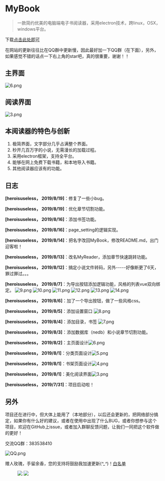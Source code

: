 # MyBook

> 一款简约优美的电脑端电子书阅读器，采用electron技术，跨linux，OSX，windows平台。

 下载[点击此处即可](https://github.com/HeroIsUseless/MyBook/releases)

在网站的更新往往比在QQ群中更新慢，因此最好加一下QQ群（在下面），另外，如果感觉不错的话点一下右上角的star吧，真的很重要，谢谢！！
    
## 主界面
![6.png](./readme_res/6.png)
## 阅读界面
![3.png](./readme_res/3.png)

## 本阅读器的特色与创新
 
1. 极简界面，文字部分几乎占满整个界面。
2. 秒开几百万字的小说，无需漫长的加载过程。
2. 采用electron框架，支持全平台。
3. 能够在网上免费下载书籍，和本地导入书籍。
4. 其他阅读器应该有的功能。

## 日志

**[heroisuseless， 2019/8/19]**：修复了一些小bug。

**[heroisuseless， 2019/8/19]**：优化章节切割功能。

**[heroisuseless， 2019/8/16]**：添加书签功能。

**[heroisuseless， 2019/8/16]**：page_setting的逻辑实现。

**[heroisuseless， 2019/8/14]**：把名字改回MyBook，修改README.md，出门迎客啦！

**[heroisuseless， 2019/8/13]**：改名MyReader，添加章节快速跳转功能。

**[heroisuseless， 2019/8/12]**：搞定小说文件转码，另外-----好像断更了6天，罪过罪过。。。

**[heroisuseless， 2019/8/7]**：为导出按钮添加逻辑功能，风格的列表vue双向绑定。
![9.png](./readme_res/9.png)
![10.png](./readme_res/10.png)
![11.png](./readme_res/11.png)
![12.png](./readme_res/12.png)
![13.png](./readme_res/13.png)
![14.png](./readme_res/14.png)


**[heroisuseless， 2019/8/6]**：加了一个导出按钮，做了一些风格css。

**[heroisuseless， 2019/8/5]**：添加设置窗口 ![8.png](./readme_res/8.png)

**[heroisuseless， 2019/8/4]**：添加目录，书签 ![7.png](./readme_res/7.png)

**[heroisuseless， 2019/8/3]**：添加数据库（nedb）和小说章节切割功能。

**[heroisuseless， 2019/8/2]**：主页面设计![6.png](./readme_res/6.png)

**[heroisuseless， 2019/8/1]**：分类页面设计![5.png](./readme_res/5.png)

**[heroisuseless， 2019/8/1]**：书架页面设计![4.png](./readme_res/4.png)

**[heroisuseless， 2019/8/1]**：美化阅读界面![3.png](./readme_res/3.png)

**[heroisuseless， 2019/7/31]**：项目启动啦！

## 另外

项目还在进行中，但大体上能用了（本地部分），以后还会更新的，把网络部分搞定，如果你有什么好的建议，或者在使用中出现了什么BUG，或者你想参与这个项目，欢迎在GitHub上issue，或者加入群聊反馈问题，让我们一同把这个软件做的更好！



交流QQ群：383538410

![QQ.png](./readme_res/QQ.png)

赠人玫瑰，手留余香，您的支持将鼓励我加速更新(*^_^*)！[白名单](https://github.com/HeroIsUseless/THANKS)


<figure>
    <img src="./readme_res/weixin.png">
    <img src="./readme_res/zhifubao.png">
</figure> 